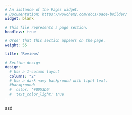 ```yaml
---
# An instance of the Pages widget.
# Documentation: https://wowchemy.com/docs/page-builder/
widget: blank

# This file represents a page section.
headless: true

# Order that this section appears on the page.
weight: 55

title: 'Reviews'

# Section design
design:
  # Use a 1-column layout
  columns: "2"
  # Use a dark navy background with light text.
  #background:
  #  color: '#0053D6'
  #  text_color_light: true
---
```


asd